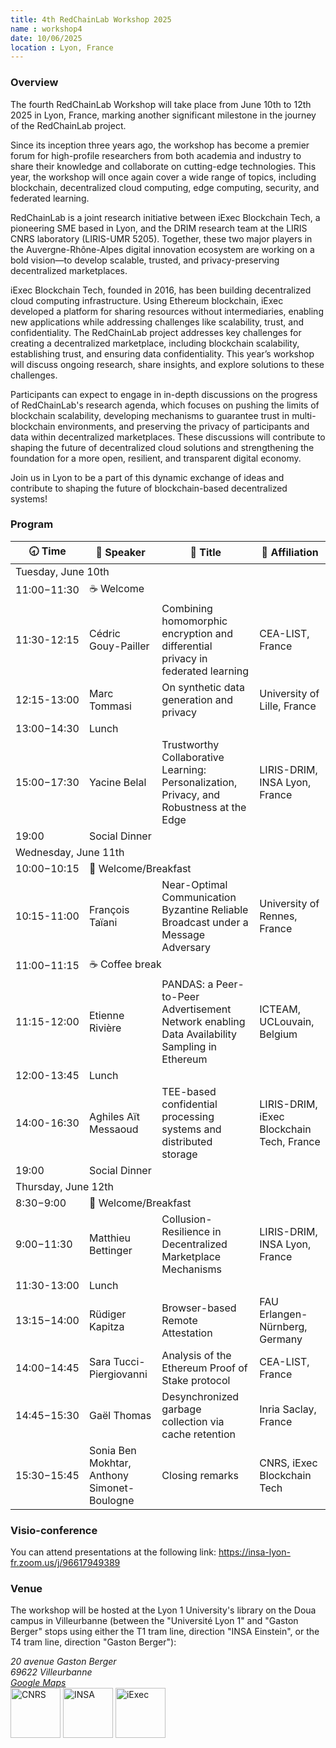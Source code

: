 ```yaml
---
title: 4th RedChainLab Workshop 2025
name : workshop4
date: 10/06/2025
location : Lyon, France
---
```


### Overview

The fourth RedChainLab Workshop will take place from June 10th to 12th 2025 in Lyon, France, marking another significant milestone in the journey of the RedChainLab project.

Since its inception three years ago, the workshop has become a premier forum for high-profile researchers from both academia and industry to share their knowledge and collaborate on cutting-edge technologies. This year, the workshop will once again cover a wide range of topics, including blockchain, decentralized cloud computing, edge computing, security, and federated learning.

RedChainLab is a joint research initiative between iExec Blockchain Tech, a pioneering SME based in Lyon, and the DRIM research team at the LIRIS CNRS laboratory (LIRIS-UMR 5205). Together, these two major players in the Auvergne-Rhône-Alpes digital innovation ecosystem are working on a bold vision—to develop scalable, trusted, and privacy-preserving decentralized marketplaces.

iExec Blockchain Tech, founded in 2016, has been building decentralized cloud computing infrastructure. Using Ethereum blockchain, iExec developed a platform for sharing resources without intermediaries, enabling new applications while addressing challenges like scalability, trust, and confidentiality. The RedChainLab project addresses key challenges for creating a decentralized marketplace, including blockchain scalability, establishing trust, and ensuring data confidentiality. This year’s workshop will discuss ongoing research, share insights, and explore solutions to these challenges.

Participants can expect to engage in in-depth discussions on the progress of RedChainLab's research agenda, which focuses on pushing the limits of blockchain scalability, developing mechanisms to guarantee trust in multi-blockchain environments, and preserving the privacy of participants and data within decentralized marketplaces. These discussions will contribute to shaping the future of decentralized cloud solutions and strengthening the foundation for a more open, resilient, and transparent digital economy.

Join us in Lyon to be a part of this dynamic exchange of ideas and contribute to shaping the future of blockchain-based decentralized systems!

### Program



<table class="program">
   <thead>
      <tr>
         <th class="time">🕣&nbsp;Time</th>
         <th class="speaker">🎤&nbsp;Speaker</th>
         <th class="title">💬&nbsp;Title</th>
         <th class="affiliation">🏢&nbsp;Affiliation</th>
      </tr>
   </thead>
   <tbody>
      <tr class="day">
         <td colspan="4">Tuesday, June 10th</td>
      </tr>
      <tr class="break">
         <td class="time">11:00−11:30</td>
         <td colspan="3">☕️ Welcome</td>
      </tr>
      <tr>
         <td class="time">11:30-12:15</td>
         <td class="speaker">Cédric Gouy-Pailler</td>
         <td class="title">Combining homomorphic encryption and differential privacy in federated learning</td>
         <td class="affiliation">CEA-LIST, France</td>
      </tr>
      <tr>
         <td class="time">12:15-13:00</td>
         <td class="speaker">Marc Tommasi</td>
         <td class="title">On synthetic data generation and privacy</td>
         <td class="affiliation">University of Lille, France</td>
      </tr>
      <tr class="break">
         <td class="time">13:00−14:30</td>
         <td colspan="3">Lunch</td>
      </tr>
      <tr>
         <td class="time">15:00−17:30</td>
         <td class="speaker">Yacine Belal</td>
         <td class="title">Trustworthy Collaborative Learning: Personalization, Privacy, and Robustness at the Edge</td>
         <td class="affiliation">LIRIS-DRIM, INSA Lyon, France</td>
      </tr>
      <tr class="break">
         <td>19:00</td>
         <td colspan="3">Social Dinner</td>
      </tr>
      <tr class="day">
         <td colspan="4">Wednesday, June 11th</td>
      </tr>
      <tr class="break">
         <td class="time">10:00−10:15</td>
         <td colspan="3">🥐 Welcome/Breakfast</td>
      </tr>
      <!-- <tr>
         <td class="time">9:30−10:15</td>
         <td class="speaker">Carole Frindel</td>
         <td class="title">Fusion multimodale et apprentissage profond pour des décisions thérapeutiques personnalisées</td>
         <td class="affiliation">Creatis, INSA Lyon, France</td>
      </tr> -->
      <tr>
         <td class="time">10:15-11:00</td>
         <td class="speaker">François Taïani</td>
         <td class="title">Near-Optimal Communication Byzantine Reliable Broadcast under a Message Adversary</td>
         <td class="affiliation">University of Rennes, France</td>
      </tr>
      <tr class="break short">
         <td class="time">11:00−11:15</td>
         <td colspan="3">☕️ Coffee break</td>
      </tr>
      <tr>
         <td class="time">11:15-12:00</td>
         <td class="speaker">Etienne Rivière</td>
         <td class="title">PANDAS: a Peer-to-Peer Advertisement Network enabling Data Availability Sampling in Ethereum</td>
         <td class="affiliation">ICTEAM, UCLouvain, Belgium</td>
      </tr>
      <tr class="break">
         <td class="time">12:00-13:45</td>
         <td colspan="3">Lunch</td>
      </tr>
      <tr>
         <td class="time">14:00-16:30</td>
         <td class="speaker">Aghiles Aït Messaoud</td>
         <td class="title">TEE-based confidential processing systems and distributed storage</td>
         <td class="affiliation">LIRIS-DRIM, iExec Blockchain Tech, France</td>
      </tr>
      <tr class="break">
         <td>19:00</td>
         <td colspan="3">Social Dinner</td>
      </tr>
      <tr class="day">
         <td colspan="4">Thursday, June 12th</td>
      </tr>
      <tr class="break">
         <td class="time">8:30−9:00</td>
         <td colspan="3">🥐 Welcome/Breakfast</td>
      </tr>
      <tr>
         <td class="time">9:00−11:30</td>
         <td class="speaker">Matthieu Bettinger</td>
         <td class="title">Collusion-Resilience in Decentralized Marketplace Mechanisms</td>
         <td class="affiliation">LIRIS-DRIM, INSA Lyon, France</td>
      </tr>
      <tr class="break">
         <td class="time">11:30-13:00</td>
         <td colspan="3">Lunch</td>
      </tr>
      <tr>
         <td class="time">13:15−14:00</td>
         <td class="speaker">Rüdiger Kapitza</td>
         <td class="title">Browser-based Remote Attestation</td>
         <td class="affiliation">FAU Erlangen-Nürnberg, Germany</td>
      </tr>
      <tr>
         <td class="time">14:00−14:45</td>
         <td class="speaker">Sara Tucci-Piergiovanni</td>
         <td class="title">Analysis of the Ethereum Proof of Stake protocol</td>
         <td class="affiliation">CEA-LIST, France</td>
      </tr>
      <tr>
         <td class="time">14:45−15:30</td>
         <td class="speaker">Gaël Thomas</td>
         <td class="title">Desynchronized garbage collection via cache retention</td>
         <td class="affiliation">Inria Saclay, France</td>
      </tr>
      <tr>
         <td class="time">15:30−15:45</td>
         <td class="speaker">Sonia Ben Mokhtar, Anthony Simonet-Boulogne</td>
         <td class="title">Closing remarks</td>
         <td class="affiliation">CNRS, iExec Blockchain Tech</td>
      </tr>
   </tbody>
</table>

### Visio-conference

You can attend presentations at the following link:
<a href="https://insa-lyon-fr.zoom.us/j/96617949389">https://insa-lyon-fr.zoom.us/j/96617949389</a>

### Venue

The workshop will be hosted at the Lyon 1 University's library on the Doua campus in Villeurbanne (between the "Université Lyon 1" and "Gaston Berger" stops using either the T1 tram line, direction "INSA Einstein", or the T4 tram line, direction "Gaston Berger"):
<address>
	<span>
		20 avenue Gaston Berger<br/>
		69622 Villeurbanne<br/>
		<a href="https://www.google.com/maps/place/BU+Sciences+La+Doua/@45.7821432,4.8660006,16z/data=!4m6!3m5!1s0x47f4eaa053c9471b:0xfd7385349eeffeb8!8m2!3d45.782143!4d4.870378!16s%2Fg%2F1tdltmk1?hl=en-US&entry=ttu&g_ep=EgoyMDI1MDUxNS4wIKXMDSoJLDEwMjExNDUzSAFQAw%3D%3D">Google Maps</a>
	</span>
</address>

<div class="logos">
	<img src="../assets/images/logo_cnrs.png" height="80" alt="CNRS" />	
   <img src="../assets/images/logo_insa.png" height="80" alt="INSA" />	
	<img src="../assets/images/logo_iexec.png" height="80" alt="iExec" />	
</div>
